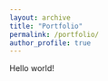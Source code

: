 ```yaml
---
layout: archive
title: "Portfolio"
permalink: /portfolio/
author_profile: true
---
```


Hello world!
